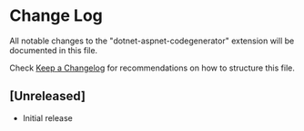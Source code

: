 # Change Log

All notable changes to the "dotnet-aspnet-codegenerator" extension will be documented in this file.

Check [Keep a Changelog](http://keepachangelog.com/) for recommendations on how to structure this file.

## [Unreleased]

- Initial release